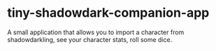 # tiny-shadowdark-companion-app
A small application that allows you to import a character from shadowdarkling, see your character stats, roll some dice.

